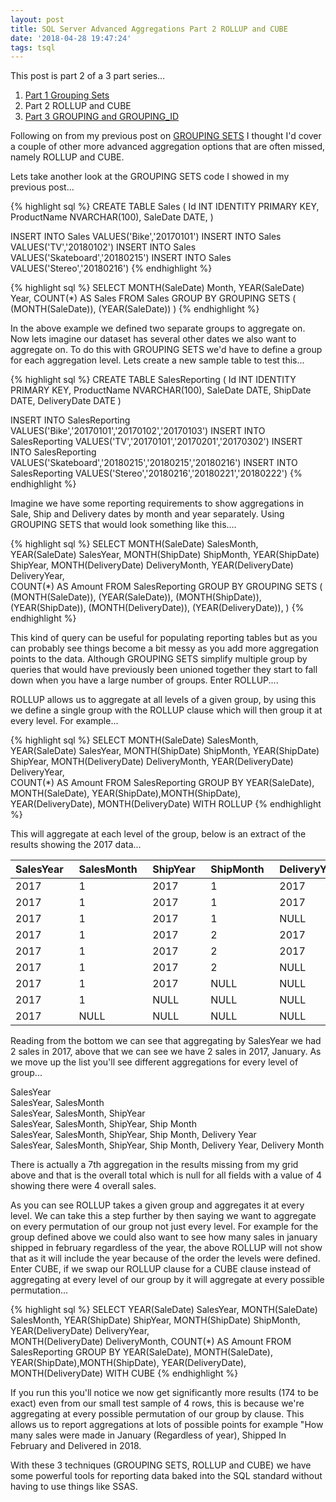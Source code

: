 ```yaml
---
layout: post
title: SQL Server Advanced Aggregations Part 2 ROLLUP and CUBE
date: '2018-04-28 19:47:24'
tags: tsql
---
```

This post is part 2 of a 3 part series...

1.  [Part 1 Grouping Sets](https://gavindraper.com/2018/04/26/SQL-Server-Grouping-Sets-Explained/)
1.  Part 2 ROLLUP and CUBE
1.  [Part 3 GROUPING and GROUPING_ID](https://gavindraper.com/2018/05/01/SQL-Server-Advanced-Aggregations-GroupingId/)

Following on from my previous post on [GROUPING SETS](https://gavindraper.com/2018/04/26/SQL-Server-Grouping-Sets-Explained/) I thought I'd cover a couple of other more advanced aggregation options that are often missed, namely ROLLUP and CUBE.

Lets take another look at the GROUPING SETS code I showed in my previous post...

{% highlight sql %}
CREATE TABLE Sales
(
   Id INT IDENTITY PRIMARY KEY,
   ProductName NVARCHAR(100),
   SaleDate DATE,
)

INSERT INTO Sales VALUES('Bike','20170101')
INSERT INTO Sales VALUES('TV','20180102')
INSERT INTO Sales VALUES('Skateboard','20180215')
INSERT INTO Sales VALUES('Stereo','20180216')
{% endhighlight %}

{% highlight sql %}
SELECT
   MONTH(SaleDate) Month,
   YEAR(SaleDate) Year, 
   COUNT(*) AS Sales
FROM 
   Sales
GROUP BY GROUPING SETS
(
   (MONTH(SaleDate)),
   (YEAR(SaleDate))
)
{% endhighlight %}

In the above example we defined two separate groups to aggregate on. Now lets imagine our dataset has several other dates we also want to aggregate on. To do this with GROUPING SETS we'd have to define a group for each aggregation level. Lets create a new sample table to test this...

{% highlight sql %}
CREATE TABLE SalesReporting
(
   Id INT IDENTITY PRIMARY KEY,
   ProductName NVARCHAR(100),
   SaleDate DATE,
   ShipDate DATE,
   DeliveryDate DATE
)

INSERT INTO SalesReporting VALUES('Bike','20170101','20170102','20170103')
INSERT INTO SalesReporting VALUES('TV','20170101','20170201','20170302')
INSERT INTO SalesReporting VALUES('Skateboard','20180215','20180215','20180216')
INSERT INTO SalesReporting VALUES('Stereo','20180216','20180221','20180222')
{% endhighlight %}

Imagine we have some reporting requirements to show aggregations in Sale, Ship and Delivery dates by month and year separately. Using GROUPING SETS that would look something like this....

{% highlight sql %}
SELECT
   MONTH(SaleDate) SalesMonth,
   YEAR(SaleDate) SalesYear, 
   MONTH(ShipDate) ShipMonth,
   YEAR(ShipDate) ShipYear, 
   MONTH(DeliveryDate) DeliveryMonth,
   YEAR(DeliveryDate) DeliveryYear,    
   COUNT(*) AS Amount
FROM 
   SalesReporting
GROUP BY GROUPING SETS
(
   (MONTH(SaleDate)),
   (YEAR(SaleDate)),
   (MONTH(ShipDate)),
   (YEAR(ShipDate)),
   (MONTH(DeliveryDate)),
   (YEAR(DeliveryDate)),
)
{% endhighlight %}

This kind of query can be useful for populating reporting tables but as you can probably see things become a bit messy as you add more aggregation points to the data. Although GROUPING SETS simplify multiple group by queries that would have previously been unioned together they start to fall down when you have a large number of groups. Enter ROLLUP....

ROLLUP allows us to aggregate at all levels of a given group, by using this we define a single group with the ROLLUP clause which will then group it at every level. For example...

{% highlight sql %}
SELECT
   MONTH(SaleDate) SalesMonth,
   YEAR(SaleDate) SalesYear, 
   MONTH(ShipDate) ShipMonth,
   YEAR(ShipDate) ShipYear, 
   MONTH(DeliveryDate) DeliveryMonth,
   YEAR(DeliveryDate) DeliveryYear,    
   COUNT(*) AS Amount
FROM 
   SalesReporting
GROUP BY 
   YEAR(SaleDate), MONTH(SaleDate), 
   YEAR(ShipDate),MONTH(ShipDate),
   YEAR(DeliveryDate), MONTH(DeliveryDate)
WITH ROLLUP
{% endhighlight %}

This will aggregate at each level of the group, below is an extract of the results showing the 2017 data...

SalesYear&nbsp;&nbsp; |  SalesMonth&nbsp;&nbsp; |  ShipYear&nbsp;&nbsp; |  ShipMonth&nbsp;&nbsp; |  DeliveryYear&nbsp;&nbsp; |  DeliveryMonth&nbsp;&nbsp; |  Amount
--- | ---| ---| ---| ---| ---| ---
2017 | 1 | 2017 | 1 | 2017 | 1 | 1
2017 | 1 | 2017 | 1 | 2017 | NULL | 1
2017 | 1 | 2017 | 1 | NULL | NULL | 1
2017 | 1 | 2017 | 2 | 2017 | 3 | 1
2017 | 1 | 2017 | 2 | 2017 | NULL | 1
2017 | 1 | 2017 | 2 | NULL | NULL | 1
2017 | 1 | 2017 | NULL | NULL | NULL | 2
2017 | 1 | NULL | NULL | NULL | NULL | 2
2017 | NULL | NULL | NULL | NULL | NULL | 2

Reading from the bottom we can see that aggregating by SalesYear we had 2 sales in 2017, above that we can see we have 2 sales in 2017, January. As we move up the list you'll see different aggregations for every level of group...

SalesYear<br/>
SalesYear, SalesMonth<br/>
SalesYear, SalesMonth, ShipYear<br/>
SalesYear, SalesMonth, ShipYear, Ship Month<br/>
SalesYear, SalesMonth, ShipYear, Ship Month, Delivery Year<br/>
SalesYear, SalesMonth, ShipYear, Ship Month, Delivery Year, Delivery Month<br/>

There is actually a 7th aggregation in the results missing from my grid above and that is the overall total which is null for all fields with a value of 4 showing there were 4 overall sales. 

As you can see ROLLUP takes a given group and aggregates it at every level. We can take this a step further by then saying we want to aggregate on every permutation of our group not just every level. For example for the group defined above we could also want to see how many sales in january shipped in february regardless of the year, the above ROLLUP will not show that as it will include the year because of the order the levels were defined. Enter CUBE, if we swap our ROLLUP clause for a CUBE clause instead of aggregating at every level of our group by it will aggregate at every possible permutation...

{% highlight sql %}
SELECT
   YEAR(SaleDate) SalesYear, 
   MONTH(SaleDate) SalesMonth,
   YEAR(ShipDate) ShipYear, 
   MONTH(ShipDate) ShipMonth,
   YEAR(DeliveryDate) DeliveryYear,    
   MONTH(DeliveryDate) DeliveryMonth,
   COUNT(*) AS Amount
FROM 
   SalesReporting
GROUP BY 
   YEAR(SaleDate), MONTH(SaleDate), 
   YEAR(ShipDate),MONTH(ShipDate),
   YEAR(DeliveryDate), MONTH(DeliveryDate)
WITH CUBE
{% endhighlight %}

If you run this you'll notice we now get significantly more results (174 to be exact) even from our small test sample of 4 rows, this is because we're aggregating at every possible permutation of our group by clause. This allows us to report aggregations at lots of possible points for example "How many sales were made in January (Regardless of year), Shipped In February and Delivered in 2018.

With these 3 techniques (GROUPING SETS, ROLLUP and CUBE) we have some powerful tools for reporting data baked into the SQL standard without having to use things like SSAS. 
